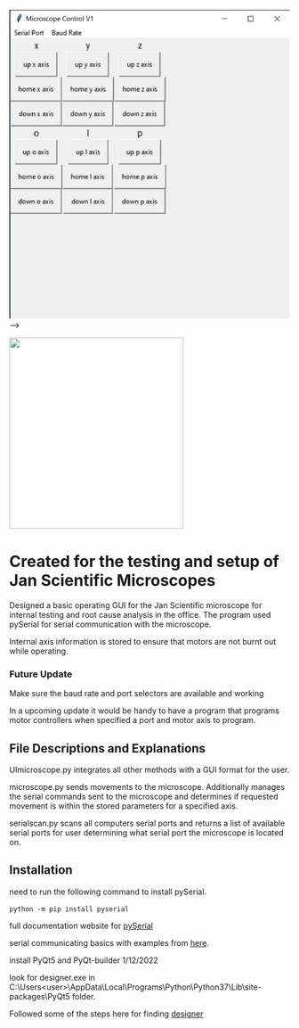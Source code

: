 ![image with grid of buttons](https://github.com/LazerGerraldo/MicroscopeGUI-JanSci/blob/master/basicui.jpg?raw=true) -->

<p float="left">
	<img src="https://github.com/LazerGerraldo/MicroscopeGUI-JanSci/blob/master/assets/basicui.jpg" width="313" height="343"/>
</p>

# Created for the testing and setup of Jan Scientific Microscopes

Designed a basic operating GUI for the Jan Scientific microscope for internal testing and root cause analysis in the office. The program used pySerial for serial communication with the microscope.

Internal axis information is stored to ensure that motors are not burnt out while operating. 

### Future Update
Make sure the baud rate and port selectors are available and working

In a upcoming update it would be handy to have a program that programs motor controllers when specified a port and motor axis to program. 

## File Descriptions and Explanations

UImicroscope.py integrates all other methods with a GUI format for the user. 

microscope.py sends movements to the microscope. Additionally manages the serial commands sent to the microscope and determines if requested movement is within the stored parameters for a specified axis. 

serialscan.py scans all computers serial ports and returns a list of available serial ports for user determining what serial port the microscope is located on. 


## Installation
need to run the following command to install pySerial. 
```
python -m pip install pyserial
```
full documentation website for [pySerial](https://pyserial.readthedocs.io/en/latest/index.html)

serial communicating basics with examples from [here](https://firmlyembedded.co.za/useful-python-script-to-send-and-receive-serial-data/).

install PyQt5 and PyQt-builder 1/12/2022

look for designer.exe in C:\Users\<user>\AppData\Local\Programs\Python\Python37\Lib\site-packages\PyQt5 folder. 

Followed some of the steps here for finding [designer](https://gist.github.com/marcoandre1/a77460d7b88de7e9608335b9c518b752)

